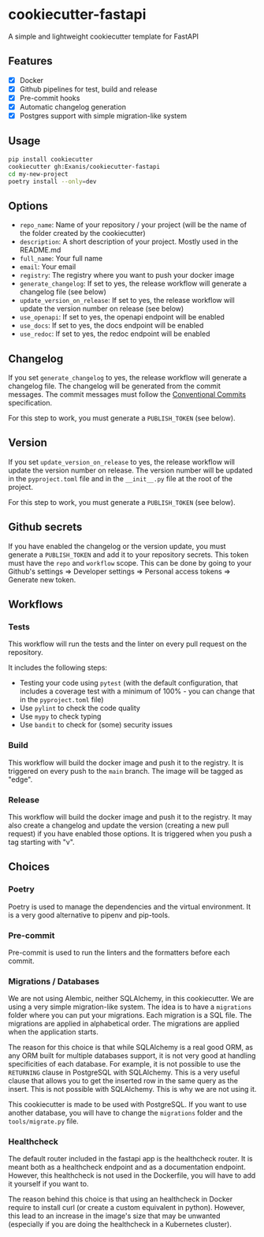 # cookiecutter-fastapi
A simple and lightweight cookiecutter template for FastAPI

## Features

- [x] Docker
- [x] Github pipelines for test, build and release
- [x] Pre-commit hooks
- [x] Automatic changelog generation
- [x] Postgres support with simple migration-like system

## Usage

```bash
pip install cookiecutter
cookiecutter gh:Exanis/cookiecutter-fastapi
cd my-new-project
poetry install --only=dev
```

## Options

- `repo_name`: Name of your repository / your project (will be the name of the folder created by the cookiecutter)
- `description`: A short description of your project. Mostly used in the README.md
- `full_name`: Your full name
- `email`: Your email
- `registry`: The registry where you want to push your docker image
- `generate_changelog`: If set to yes, the release workflow will generate a changelog file (see below)
- `update_version_on_release`: If set to yes, the release workflow will update the version number on release (see below)
- `use_openapi`: If set to yes, the openapi endpoint will be enabled
- `use_docs`: If set to yes, the docs endpoint will be enabled
- `use_redoc`: If set to yes, the redoc endpoint will be enabled

## Changelog

If you set `generate_changelog` to yes, the release workflow will generate a changelog file. The changelog will be generated from the commit messages. The commit messages must follow the [Conventional Commits](https://www.conventionalcommits.org/en/v1.0.0/) specification.

For this step to work, you must generate a `PUBLISH_TOKEN` (see below).

## Version

If you set `update_version_on_release` to yes, the release workflow will update the version number on release. The version number will be updated in the `pyproject.toml` file and in the `__init__.py` file at the root of the project.

For this step to work, you must generate a `PUBLISH_TOKEN` (see below).

## Github secrets

If you have enabled the changelog or the version update, you must generate a `PUBLISH_TOKEN` and add it to your repository secrets. This token must have the `repo` and `workflow` scope. This can be done by going to your Github's settings => Developer settings => Personal access tokens => Generate new token.

## Workflows

### Tests

This workflow will run the tests and the linter on every pull request on the repository.

It includes the following steps:
 - Testing your code using `pytest` (with the default configuration, that includes a coverage test with a minimum of 100% - you can change that in the `pyproject.toml` file)
 - Use `pylint` to check the code quality
 - Use `mypy` to check typing
 - Use `bandit` to check for (some) security issues

### Build

This workflow will build the docker image and push it to the registry. It is triggered on every push to the `main` branch. The image will be tagged as "edge".

### Release

This workflow will build the docker image and push it to the registry. It may also
create a changelog and update the version (creating a new pull request) if you have
enabled those options. It is triggered when you push a tag starting with "v".

## Choices

### Poetry

Poetry is used to manage the dependencies and the virtual environment. It is a very good alternative to pipenv and pip-tools.

### Pre-commit

Pre-commit is used to run the linters and the formatters before each commit.

### Migrations / Databases

We are not using Alembic, neither SQLAlchemy, in this cookiecutter. We are using a very simple migration-like system. The idea is to have a `migrations` folder where you can put your migrations. Each migration is a SQL file. The migrations are applied in alphabetical order. The migrations are applied when the application starts.

The reason for this choice is that while SQLAlchemy is a real good ORM, as any ORM built for multiple databases support, it is not very good at handling specificities of each database. For example, it is not possible to use the `RETURNING` clause in PostgreSQL with SQLAlchemy. This is a very useful clause that allows you to get the inserted row in the same query as the insert. This is not possible with SQLAlchemy. This is why we are not using it.

This cookiecutter is made to be used with PostgreSQL. If you want to use another database, you will have to change the `migrations` folder and the `tools/migrate.py` file.

### Healthcheck

The default router included in the fastapi app is the healthcheck router. It is meant both as a healthcheck endpoint and as a documentation endpoint. However, this healthcheck is not used in the Dockerfile, you will have to add it yourself if you want to.

The reason behind this choice is that using an healthcheck in Docker require to install curl (or create a custom equivalent in python). However, this lead to an increase in the image's size that may be unwanted (especially if you are doing the healthcheck in a Kubernetes cluster).